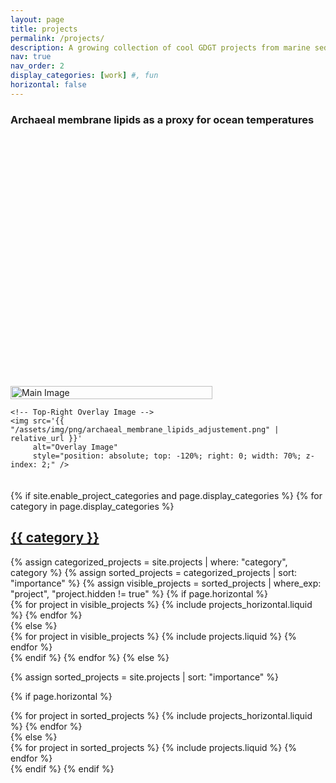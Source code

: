 ```yaml
---
layout: page
title: projects
permalink: /projects/
description: A growing collection of cool GDGT projects from marine sediment studies.
nav: true
nav_order: 2
display_categories: [work] #, fun
horizontal: false
---
```


<!-- pages/projects.md -->

### **Archaeal membrane lipids as a proxy for ocean temperatures**


<div style="position: relative; display: flex; align-items: center; justify-content: center; margin-bottom: 20px; padding-top: 400px;">
  <div style="position: relative; flex: 1;">
    <!-- Left Image (Main) -->
    <img src='{{ "/assets/img/png/archaeal_membrane_lipids.png" | relative_url }}' 
         alt="Main Image" 
         style="width: 80%;" />

    <!-- Top-Right Overlay Image -->
    <img src='{{ "/assets/img/png/archaeal_membrane_lipids_adjustement.png" | relative_url }}' 
         alt="Overlay Image" 
         style="position: absolute; top: -120%; right: 0; width: 70%; z-index: 2;" />
  </div>
</div>




<div class="projects">
{% if site.enable_project_categories and page.display_categories %}
  <!-- Display categorized projects -->
  {% for category in page.display_categories %}
  <a id="{{ category }}" href=".#{{ category }}">
    <h2 class="category">{{ category }}</h2>
  </a>
  {% assign categorized_projects = site.projects | where: "category", category %}
  {% assign sorted_projects = categorized_projects | sort: "importance" %}
  {% assign visible_projects = sorted_projects | where_exp: "project", "project.hidden != true" %}
  <!-- Generate cards for each project -->
    {% if page.horizontal %}
      <div class="container">
        <div class="row row-cols-1 row-cols-md-2">
          {% for project in visible_projects %}
            {% include projects_horizontal.liquid %}
          {% endfor %}
        </div>
      </div>
    {% else %}
      <div class="row row-cols-1 row-cols-md-2">
        {% for project in visible_projects %}
          {% include projects.liquid %}
        {% endfor %}
      </div>
    {% endif %}
  {% endfor %}
{% else %}

<!-- Display projects without categories -->

{% assign sorted_projects = site.projects | sort: "importance" %}

  <!-- Generate cards for each project -->

{% if page.horizontal %}

  <div class="container">
    <div class="row row-cols-1 row-cols-md-2">
    {% for project in sorted_projects %}
      {% include projects_horizontal.liquid %}
    {% endfor %}
    </div>
  </div>
  {% else %}
  <div class="row row-cols-1 row-cols-md-2">
    {% for project in sorted_projects %}
      {% include projects.liquid %}
    {% endfor %}
  </div>
  {% endif %}
{% endif %}
</div>
